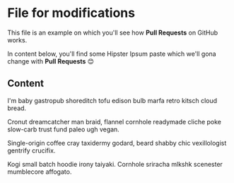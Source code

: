 # File for modifications

This file is an example on which you'll see how **Pull Requests** on GitHub works.

In content below, you'll find some Hipster Ipsum paste which we'll gona change with **Pull Requests** :blush:

## Content

I'm baby gastropub shoreditch tofu edison bulb marfa retro kitsch cloud bread. 

Cronut dreamcatcher man braid, flannel cornhole readymade cliche poke slow-carb trust fund paleo ugh vegan. 

Single-origin coffee cray taxidermy godard, beard shabby chic vexillologist gentrify crucifix. 

Kogi small batch hoodie irony taiyaki. 
Cornhole sriracha mlkshk scenester mumblecore affogato.